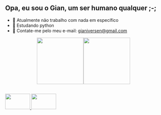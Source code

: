 ## Opa, eu sou o Gian, um ser humano qualquer ;-;

- 🔭 Atualmente não trabalho com nada em específico
- 🌱 Estudando python
- 💬 Contate-me pelo meu e-mail: gianiversen@gmail.com

<div align="center">
  <a href="https://dog.me/GianIversen">
  <img height="150em" src="https://github-readme-stats.vercel.app/api?username=gianiversen&show_icons=true&theme=dark&include_all_commits=true&count_private=true"/><img height="150em" src="https://github-readme-stats.vercel.app/api/top-langs/?username=gianiversen&layout=compact&langs_count=7&theme=dark"/>
</div>
  
  <div style="display: inline_block"><br>
  
  <img height="50" width="80" src="https://cdn.jsdelivr.net/gh/devicons/devicon/icons/python/python-original.svg" /> <img height="50" width="80" src="https://cdn.jsdelivr.net/gh/devicons/devicon/icons/docker/docker-original-wordmark.svg" />
</div>
  
##
